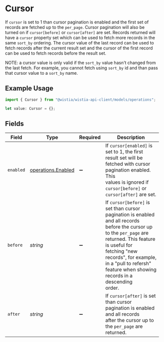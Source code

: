 # Cursor

If `cursor` is set to 1 than cursor pagination is enabled and the
first set of records are fetched up to the `per_page`. Cursor
pagination will also be turned on if `cursor[before]` or `cursor[after]`
are set. Records returned will have a `cursor` property set which can be used to fetch more records in the same `sort_by` ordering.
The cursor value of the last record can be used to fetch records after the current result set and
the cursor of the first record can be used to fetch records before the result set.

NOTE: a cursor value is only valid if the `sort_by` value hasn't changed from the
last fetch. For example, you cannot fetch using `sort_by` id and than pass that
cursor value to a `sort_by` name.


## Example Usage

```typescript
import { Cursor } from "@wistia/wistia-api-client/models/operations";

let value: Cursor = {};
```

## Fields

| Field                                                                                                                                                                                                                                                                         | Type                                                                                                                                                                                                                                                                          | Required                                                                                                                                                                                                                                                                      | Description                                                                                                                                                                                                                                                                   |
| ----------------------------------------------------------------------------------------------------------------------------------------------------------------------------------------------------------------------------------------------------------------------------- | ----------------------------------------------------------------------------------------------------------------------------------------------------------------------------------------------------------------------------------------------------------------------------- | ----------------------------------------------------------------------------------------------------------------------------------------------------------------------------------------------------------------------------------------------------------------------------- | ----------------------------------------------------------------------------------------------------------------------------------------------------------------------------------------------------------------------------------------------------------------------------- |
| `enabled`                                                                                                                                                                                                                                                                     | [operations.Enabled](../../models/operations/enabled.md)                                                                                                                                                                                                                      | :heavy_minus_sign:                                                                                                                                                                                                                                                            | If `cursor[enabled]` is set to 1, the first result set will be fetched with cursor pagination enabled. This<br/>values is ignored if `cursor[before]` or `cursor[after]` are set.<br/>                                                                                        |
| `before`                                                                                                                                                                                                                                                                      | *string*                                                                                                                                                                                                                                                                      | :heavy_minus_sign:                                                                                                                                                                                                                                                            | If `cursor[before]` is set than cursor pagination is enabled and all records<br/>before the cursor up to the `per_page` are returned. This feature is useful for<br/>fetching "new records", for example, in a "pull to refersh" feature when showing records in a descending<br/>order.<br/> |
| `after`                                                                                                                                                                                                                                                                       | *string*                                                                                                                                                                                                                                                                      | :heavy_minus_sign:                                                                                                                                                                                                                                                            | If `cursor[after]` is set than cursor pagination is enabled and all records<br/>after the cursor up to the `per_page` are returned.<br/>                                                                                                                                      |